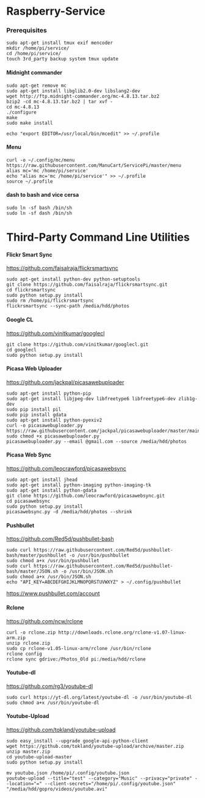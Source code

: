 Raspberry-Service
=================

### Prerequisites
````
sudo apt-get install tmux exif mencoder
mkdir /home/pi/service/
cd /home/pi/service/
touch 3rd_party backup system tmux update
````
#### Midnight commander
````
sudo apt-get remove mc
sudo apt-get install libglib2.0-dev libslang2-dev
wget http://ftp.midnight-commander.org/mc-4.8.13.tar.bz2
bzip2 -cd mc-4.8.13.tar.bz2 | tar xvf -
cd mc-4.8.13
./configure
make
sudo make install

echo "export EDITOR=/usr/local/bin/mcedit" >> ~/.profile
````
#### Menu
````
curl -o ~/.config/mc/menu https://raw.githubusercontent.com/ManuCart/ServicePi/master/menu
alias mc='mc /home/pi/service'
echo "alias mc='mc /home/pi/service'" >> ~/.profile
source ~/.profile
````
#### dash to bash and vice cersa
````
sudo ln -sf bash /bin/sh
sudo ln -sf dash /bin/sh
````

Third-Party Command Line Utilities
==================================
#### Flickr Smart Sync
https://github.com/faisalraja/flickrsmartsync
````
sudo apt-get install python-dev python-setuptools
git clone https://github.com/faisalraja/flickrsmartsync.git
cd flickrsmartsync
sudo python setup.py install
sudo rm /home/pi/flickrsmartsync
flickrsmartsync --sync-path /media/hdd/photos
`````


#### Google CL
https://github.com/vinitkumar/googlecl
````
git clone https://github.com/vinitkumar/googlecl.git
cd googlecl
sudo python setup.py install
````
#### Picasa Web Uploader
https://github.com/jackpal/picasawebuploader
`````
sudo apt-get install python-pip
sudo apt-get install libjpeg-dev libfreetype6 libfreetype6-dev zlib1g-dev
sudo pip install pil
sudo pip install gdata
sudo apt-get install python-pyexiv2
curl -o picasawebuploader.py https://raw.githubusercontent.com/jackpal/picasawebuploader/master/main.py
sudo chmod +x picasawebuploader.py 
picasawebuploader.py --email @gmail.com --source /media/hdd/photos
`````
#### Picasa Web Sync
https://github.com/leocrawford/picasawebsync
`````
sudo apt-get install jhead
sudo apt-get install python-imaging python-imaging-tk
sudo apt-get install python-gdata
git clone https://github.com/leocrawford/picasawebsync.git
cd picasawebsync
sudo python setup.py install
picasawebsync.py -d /media/hdd/photos --shrink
`````
#### Pushbullet
https://github.com/Red5d/pushbullet-bash
````
sudo curl https://raw.githubusercontent.com/Red5d/pushbullet-bash/master/pushbullet -o /usr/bin/pushbullet
sudo chmod a+x /usr/bin/pushbullet
sudo curl https://raw.githubusercontent.com/Red5d/pushbullet-bash/master/JSON.sh -o /usr/bin/JSON.sh
sudo chmod a+x /usr/bin/JSON.sh
echo "API_KEY=ABCDEFGHIJKLMNOPQRSTUVWXYZ" > ~/.config/pushbullet
````
https://www.pushbullet.com/account
#### Rclone
https://github.com/ncw/rclone
````
curl -o rclone.zip http://downloads.rclone.org/rclone-v1.07-linux-arm.zip
unzip rclone.zip
sudo cp rclone-v1.05-linux-arm/rclone /usr/bin/rclone
rclone config
rclone sync gdrive:/Photos_Old pi:/media/hdd/rclone
````
#### Youtube-dl
https://github.com/rg3/youtube-dl
````
sudo curl https://yt-dl.org/latest/youtube-dl -o /usr/bin/youtube-dl
sudo chmod a+x /usr/bin/youtube-dl
````
#### Youtube-Upload
https://github.com/tokland/youtube-upload
````
sudo easy_install --upgrade google-api-python-client
wget https://github.com/tokland/youtube-upload/archive/master.zip
unzip master.zip
cd youtube-upload-master
sudo python setup.py install
````
````
mv youtube.json /home/pi/.config/youtube.json
youtube-upload --title="test" --category="Music" --privacy="private" --location="=" --client-secrets="/home/pi/.config/youtube.json" "/media/hdd/gopro/videos/youtube.avi"
````


